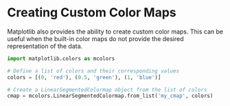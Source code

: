 # Creating Custom Color Maps

Matplotlib also provides the ability to create custom color maps. This can be useful when the built-in color maps do not provide the desired representation of the data.

```python
import matplotlib.colors as mcolors

# Define a list of colors and their corresponding values
colors = [(0, 'red'), (0.5, 'green'), (1, 'blue')]

# Create a LinearSegmentedColormap object from the list of colors
cmap = mcolors.LinearSegmentedColormap.from_list('my_cmap', colors)
```
